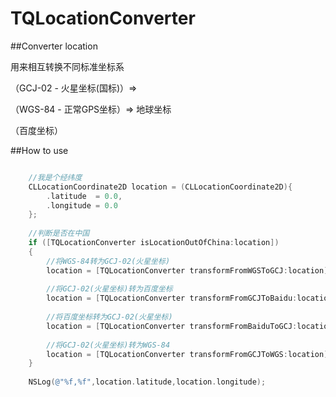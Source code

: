TQLocationConverter
===================

##Converter location  

用来相互转换不同标准坐标系

（GCJ-02 - 火星坐标(国标)）=> 

（WGS-84 - 正常GPS坐标）=> 地球坐标

（百度坐标）


##How to use


```objective-c

    //我是个经纬度
    CLLocationCoordinate2D location = (CLLocationCoordinate2D){
        .latitude  = 0.0,
        .longitude = 0.0
    };
    
    //判断是否在中国
    if ([TQLocationConverter isLocationOutOfChina:location])
    {
        //将WGS-84转为GCJ-02(火星坐标)
        location = [TQLocationConverter transformFromWGSToGCJ:location];
        
        //将GCJ-02(火星坐标)转为百度坐标
        location = [TQLocationConverter transformFromGCJToBaidu:location];
        
        //将百度坐标转为GCJ-02(火星坐标)
        location = [TQLocationConverter transformFromBaiduToGCJ:location];
        
        //将GCJ-02(火星坐标)转为WGS-84
        location = [TQLocationConverter transformFromGCJToWGS:location];
    }
    
    NSLog(@"%f,%f",location.latitude,location.longitude);
    
```
